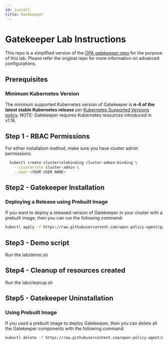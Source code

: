 ```yaml
---
id: install
title: Gatekeeper
---
```

# Gatekeeper Lab Instructions

This repo is a simplified version of the [OPA gatekeeper repo](https://github.com/open-policy-agent/gatekeeper) for the purpose of this lab. Please refer the original repo for more information on advanced configurations. 


## Prerequisites

### Minimum Kubernetes Version

The minimum supported Kubernetes version of Gatekeeper is **n-4 of the latest stable Kubernetes release** per [Kubernetes Supported Versions policy](https://kubernetes.io/releases/version-skew-policy/). NOTE: Gatekeeper requires Kubernetes resources introduced in v1.16.

## Step 1 - RBAC Permissions

For either installation method, make sure you have cluster admin permissions:

```sh
  kubectl create clusterrolebinding cluster-admin-binding \
    --clusterrole cluster-admin \
    --user <YOUR USER NAME>
```

## Step2 - Gatekeeper Installation

### Deploying a Release using Prebuilt Image

If you want to deploy a released version of Gatekeeper in your cluster with a prebuilt image, then you can run the following command:

```sh
kubectl apply -f https://raw.githubusercontent.com/open-policy-agent/gatekeeper/release-3.5/deploy/gatekeeper.yaml
```

## Step3 - Demo script

Run the lab/demo.sh

## Step4 - Cleanup of resources created

Run the lab/cleanup.sh

## Step5 - Gatekeeper Uninstallation

### Using Prebuilt Image

If you used a prebuilt image to deploy Gatekeeper, then you can delete all the Gatekeeper components with the following command:

  ```sh
  kubectl delete -f https://raw.githubusercontent.com/open-policy-agent/gatekeeper/release-3.5/deploy/gatekeeper.yaml
  ```

